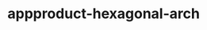  # appproduct-hexagonal-arch                 
            
         
                    
   
         
        
        
      
 
 
  
